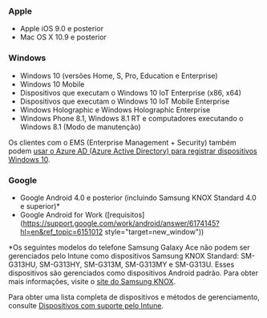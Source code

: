 

### <a name="apple"></a>Apple
  - Apple iOS 9.0 e posterior
  - Mac OS X 10.9 e posterior

### <a name="windows"></a>Windows
  - Windows 10 (versões Home, S, Pro, Education e Enterprise)
  - Windows 10 Mobile
  - Dispositivos que executam o Windows 10 IoT Enterprise (x86, x64)
  - Dispositivos que executam o Windows 10 IoT Mobile Enterprise
  - Windows Holographic e Windows Holographic Enterprise
  - Windows Phone 8.1, Windows 8.1 RT e computadores executando o Windows 8.1 (Modo de manutenção)
  
  Os clientes com o EMS (Enterprise Management + Security) também podem [usar o Azure AD (Azure Active Directory) para registrar dispositivos Windows 10](/intune-classic/deploy-use/set-up-windows-device-management-with-microsoft-intune#azure-active-directory-enrollment).

### <a name="google"></a>Google
- Google Android 4.0 e posterior (incluindo Samsung KNOX Standard 4.0 e superior)*
- Google Android for Work ([requisitos](https://support.google.com/work/android/answer/6174145?hl=en&ref_topic=6151012 style="target=new_window"))

*Os seguintes modelos do telefone Samsung Galaxy Ace não podem ser gerenciados pelo Intune como dispositivos Samsung KNOX Standard: SM-G313HU, SM-G313HY, SM-G313M, SM-G313MY e SM-G313U. Esses dispositivos são gerenciados como dispositivos Android padrão. Para obter mais informações, visite o [site do Samsung KNOX](https://www.samsungknox.com/en).

Para obter uma lista completa de dispositivos e métodos de gerenciamento, consulte [Dispositivos com suporte pelo Intune](/intune/supported-devices-browsers#intune-supported-devices).

